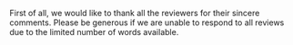 First of all, we would like to thank all the reviewers for their sincere comments. 
Please be generous if we are unable to respond to all reviews due to the limited number of words available.
